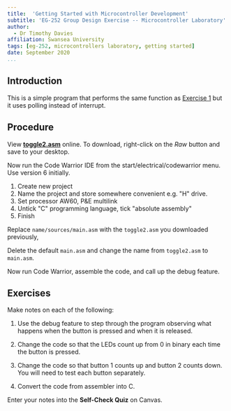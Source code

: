 ```yaml
---
title:  'Getting Started with Microcontroller Development'
subtitle: 'EG-252 Group Design Exercise -- Microcontroller Laboratory'
author:
  - Dr Timothy Davies
affiliation: Swansea University
tags: [eg-252, microcontrollers laboratory, getting started]
date: September 2020
...
```


## Introduction

This is a simple program that performs the same function as [Exercise
1](../Exercise1/exercise1.html)  but it uses polling instead of interrupt.

## Procedure

View **<a href="https://github.com/cpjobling/EG-252-Resources/blob/master/Microcontroller-Interfacing/Exercises/Start/toggle2.asm" target="_blank">toggle2.asm</a>** online. 
To download, right-click on the *Raw* button and save to your desktop.

Now run the Code Warrior IDE from the start/electrical/codewarrior
menu. Use version 6 initially.

1. Create new project
2. Name the project and store somewhere convenient e.g. "H" drive.
3. Set processor AW60, P&E multilink
4. Untick "C" programming language, tick "absolute assembly"
5. Finish

Replace `name/sources/main.asm` with the `toggle2.asm` you downloaded
previously,

Delete the default `main.asm` and change the name from `toggle2.asm` to
`main.asm`.

 Now run Code Warrior, assemble the code, and call up the debug
 feature.

## Exercises 

Make notes on each of the following:

1. Use the debug feature to step through the program observing what happens when the button is pressed and when it is released.

2. Change the code so that the LEDs count up from 0 in binary each time the button is pressed.

3. Change the code so that button 1 counts up and button 2 counts down. You will need to test each button separately.

4. Convert the code from assembler into C.

Enter your notes into the **Self-Check Quiz** on Canvas.

